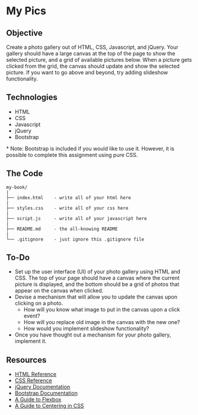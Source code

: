 # My Pics

## Objective
Create a photo gallery out of HTML, CSS, Javascript, and jQuery. Your gallery should have a large canvas at the top of the page to show the selected picture, and a grid of available pictures below. When a picture gets clicked from the grid, the canvas should update and show the selected picture. If you want to go above and beyond, try adding slideshow functionality.

## Technologies
- HTML
- CSS
- Javascript
- jQuery
- Bootstrap

\* Note: Bootstrap is included if you would like to use it. However, it is possible to complete this assignment using pure CSS.

## The Code
```
my-book/
|
├── index.html    - write all of your html here
|
├── styles.css    - write all of your css here
|
├── script.js     - write all of your javascript here
|
├── README.md     - the all-knowing README
|
└── .gitignore    - just ignore this .gitignore file

```
## To-Do
- Set up the user interface (UI) of your photo gallery using HTML and CSS. The top of your page should have a canvas where the current picture is displayed, and the bottom should be a grid of photos that appear on the canvas when clicked.
- Devise a mechanism that will allow you to update the canvas upon clicking on a photo.
  - How will you know what image to put in the canvas upon a click event?
  - How will you replace old image in the canvas with the new one?
  - How would you implement slideshow functionality?
- Once you have thought out a mechanism for your photo gallery, implement it.

## Resources
- [HTML Reference](https://www.w3schools.com/html/)
- [CSS Reference](https://www.w3schools.com/css/default.asp)
- [jQuery Documentation](https://jquery.com/)
- [Bootstrap Documentation](https://getbootstrap.com)
- [A Guide to Flexbox](https://css-tricks.com/snippets/css/a-guide-to-flexbox/)
- [A Guide to Centering in CSS](https://css-tricks.com/centering-css-complete-guide/)
